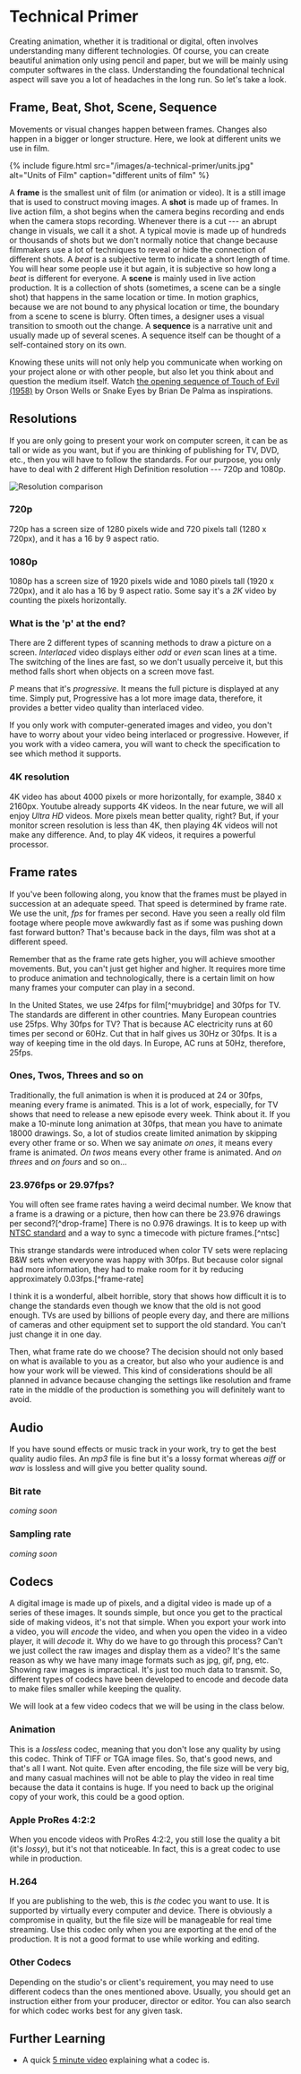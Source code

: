 # Technical Primer

Creating animation, whether it is traditional or digital, often involves understanding many different technologies. Of course, you can create beautiful animation only using pencil and paper, but we will be mainly using computer softwares in the class. Understanding the foundational technical aspect will save you a lot of headaches in the long run. So let's take a look.

## Frame, Beat, Shot, Scene, Sequence
Movements or visual changes happen between frames. Changes also happen in a bigger or longer structure. Here, we look at different units we use in film. 

{% include figure.html src="/images/a-technical-primer/units.jpg" alt="Units of Film" caption="different units of film" %}

A **frame** is the smallest unit of film (or animation or video). It is a still image that is used to construct moving images. A **shot** is made up of frames. In live action film, a shot begins when the camera begins recording and ends when the camera stops recording. Whenever there is a cut --- an abrupt change in visuals, we call it a shot. A typical movie is made up of hundreds or thousands of shots but we don't normally notice that change because filmmakers use a lot of techniques to reveal or hide the connection of different shots. A *beat* is a subjective term to indicate a short length of time. You will hear some people use it but again, it is subjective so how long a *beat* is different for everyone. A **scene** is mainly used in live action production. It is a collection of shots (sometimes, a scene can be a single shot) that happens in the same location or time. In motion graphics, because we are not bound to any physical location or time, the boundary from a scene to scene is blurry. Often times, a designer uses a visual transition to smooth out the change. A **sequence** is a narrative unit and usually made up of several scenes. A sequence itself can be thought of a self-contained story on its own.

Knowing these units will not only help you communicate when working on your project alone or with other people, but also let you think about and question the medium itself. Watch [the opening sequence of Touch of Evil (1958)](https://www.youtube.com/watch?v=Yg8MqjoFvy4) by Orson Wells or Snake Eyes by Brian De Palma as inspirations.


## Resolutions
If you are only going to present your work on computer screen, it can be as tall or wide as you want, but if you are thinking of publishing for TV, DVD, etc., then you will have to follow the standards. For our purpose, you only have to deal with 2 different High Definition resolution --- 720p and 1080p. 

![Resolution comparison](../images/w1/resolutions.png)


### 720p
720p has a screen size of 1280 pixels wide and 720 pixels tall (1280 x 720px), and it has a 16 by 9 aspect ratio.

### 1080p
1080p has a screen size of 1920 pixels wide and 1080 pixels tall (1920 x 720px), and it alo has a 16 by 9 aspect ratio. Some say it's a *2K* video by counting the pixels horizontally.

### What is the 'p' at the end?
There are 2 different types of scanning methods to draw a picture on a screen. *Interlaced* video displays either *odd* or *even* scan lines at a time. The switching of the lines are fast, so we don't usually perceive it, but this method falls short when objects on a screen move fast.

*P* means that it's *progressive*. It means the full picture is displayed at any time. Simply put, Progressive has a lot more image data, therefore, it provides a better video quality than interlaced video.

If you only work with computer-generated images and video, you don't have to worry about your video being interlaced or progressive. However, if you work with a video camera, you will want to check the specification to see which method it supports.

### 4K resolution
4K video has about 4000 pixels or more horizontally, for example, 3840 x 2160px. Youtube already supports 4K videos. In the near future, we will all enjoy *Ultra HD* videos. More pixels mean better quality, right? But, if your monitor screen resolution is less than 4K, then playing 4K videos will not make any difference. And, to play 4K videos, it requires a powerful processor.




## Frame rates
If you've been following along, you know that the frames must be played in succession at an adequate speed. That speed is determined by frame rate. We use the unit, *fps* for frames per second. Have you seen a really old film footage where people move awkwardly fast as if some was pushing down fast forward button? That's because back in the days, film was shot at a different speed.

Remember that as the frame rate gets higher, you will achieve smoother movements. But, you can't just get higher and higher. It requires more time to produce animation and technologically, there is a certain limit on how many frames your computer can play in a second.

In the United States, we use 24fps for film[^muybridge] and 30fps for TV. The standards are different in other countries. Many European countries use 25fps. Why 30fps for TV? That is because AC electricity runs at 60 times per second or 60Hz. Cut that in half gives us 30Hz or 30fps. It is a way of keeping time in the old days. In Europe, AC runs at 50Hz, therefore, 25fps.

### Ones, Twos, Threes and so on
Traditionally, the full animation is when it is produced at 24 or 30fps, meaning every frame is animated. This is a lot of work, especially, for TV shows that need to release a new episode every week. Think about it. If you make a 10-minute long animation at 30fps, that mean you have to animate 18000 drawings. So, a lot of studios create limited animation by skipping every other frame or so. When we say animate *on ones*, it means every frame is animated. *On twos* means every other frame is animated. And *on threes* and *on fours* and so on...

### 23.976fps or 29.97fps?
You will often see frame rates having a weird decimal number. We know that a frame is a drawing or a picture, then how can there be 23.976 drawings per second?[^drop-frame] There is no 0.976 drawings. It is to keep up with [NTSC standard](https://en.wikipedia.org/wiki/NTSC) and a way to sync a timecode with picture frames.[^ntsc]

This strange standards were introduced when color TV sets were replacing B&W sets when everyone was happy with 30fps. But because color signal had more information, they had to make room for it by reducing approximately 0.03fps.[^frame-rate]

I think it is a wonderful, albeit horrible, story that shows how difficult it is to change the standards even though we know that the old is not good enough. TVs are used by billions of people every day, and there are millions of cameras and other equipment set to support the old standard. You can't just change it in one day. 

Then, what frame rate do we choose? The decision should not only based on what is available to you as a creator, but also who your audience is and how your work will be viewed. This kind of considerations should be all planned in advance because changing the settings like resolution and frame rate in the middle of the production is something you will definitely want to avoid.

## Audio 
If you have sound effects or music track in your work, try to get the best quality audio files. An *mp3* file is fine but it's a lossy format whereas *aiff* or *wav* is lossless and will give you better quality sound.

### Bit rate
*coming soon*

### Sampling rate
*coming soon*




## Codecs
A digital image is made up of pixels, and a digital video is made up of a series of these images. It sounds simple, but once you get to the practical side of making videos, it's not that simple. When you export your work into a video, you will *encode* the video, and when you open the video in a video player, it will *decode* it. Why do we have to go through this process? Can't we just collect the raw images and display them as a video? It's the same reason as why we have many image formats such as jpg, gif, png, etc. Showing raw images is impractical. It's just too much data to transmit. So, different types of codecs have been developed to encode and decode data to make files smaller while keeping the quality.

We will look at a few video codecs that we will be using in the class below.

### Animation
This is a *lossless* codec, meaning that you don't lose any quality by using this codec. Think of TIFF or TGA image files. So, that's good news, and that's all I want. Not quite. Even after encoding, the file size will be very big, and many casual machines will not be able to play the video in real time because the data it contains is huge. If you need to back up the original copy of your work, this could be a good option.

### Apple ProRes 4:2:2
When you encode videos with ProRes 4:2:2, you still lose the quality a bit (it's *lossy*), but it's not that noticeable. In fact, this is a great codec to use while in production. 

### H.264
If you are publishing to the web, this is *the* codec you want to use. It is supported by virtually every computer and device. There is obviously a compromise in quality, but the file size will be manageable for real time streaming. Use this codec only when you are exporting at the end of the production. It is not a good format to use while working and editing.

### Other Codecs
Depending on the studio's or client's requirement, you may need to use different codecs than the ones mentioned above. Usually, you should get an instruction either from your producer, director or editor. You can also search for which codec works best for any given task.




## Further Learning
- A quick [5 minute video](https://www.youtube.com/watch?v=GhWki9a7s18) explaining what a codec is.
